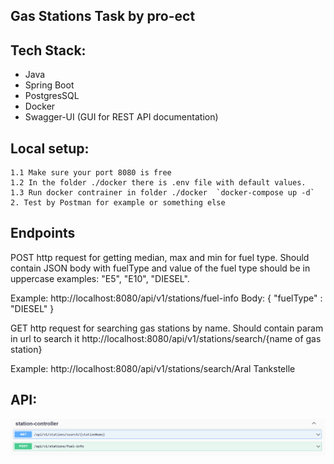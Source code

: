 ﻿<h2>Gas Stations Task by pro-ect</h2>

<h2>Tech Stack:</h2>
<ul>
 <li>Java</li>
 <li>Spring Boot</li>
 <li>PostgresSQL</li>
 <li>Docker</li>
 <li>Swagger-UI (GUI for REST API documentation)</li>
</ul>


## Local setup:
```
1.1 Make sure your port 8080 is free 
1.2 In the folder ./docker there is .env file with default values.
1.3 Run docker contrainer in folder ./docker  `docker-compose up -d`
2. Test by Postman for example or something else
```
<h2>Endpoints</h2>
<p>POST http request for getting median, max and min for fuel type.
Should contain JSON body with fuelType and value of the fuel type should be in uppercase examples: "E5", "E10", "DIESEL".

Example: http://localhost:8080/api/v1/stations/fuel-info
Body: 
{
    "fuelType" : "DIESEL"
}
</p>
<p>GET http request for searching gas stations by name.
Should contain param in url to search it
http://localhost:8080/api/v1/stations/search/{name of gas station}

Example: http://localhost:8080/api/v1/stations/search/Aral Tankstelle
</p>


<h2>API:</h2>
<img src="./readme-images/swagger.png" alt="Swagger API">
